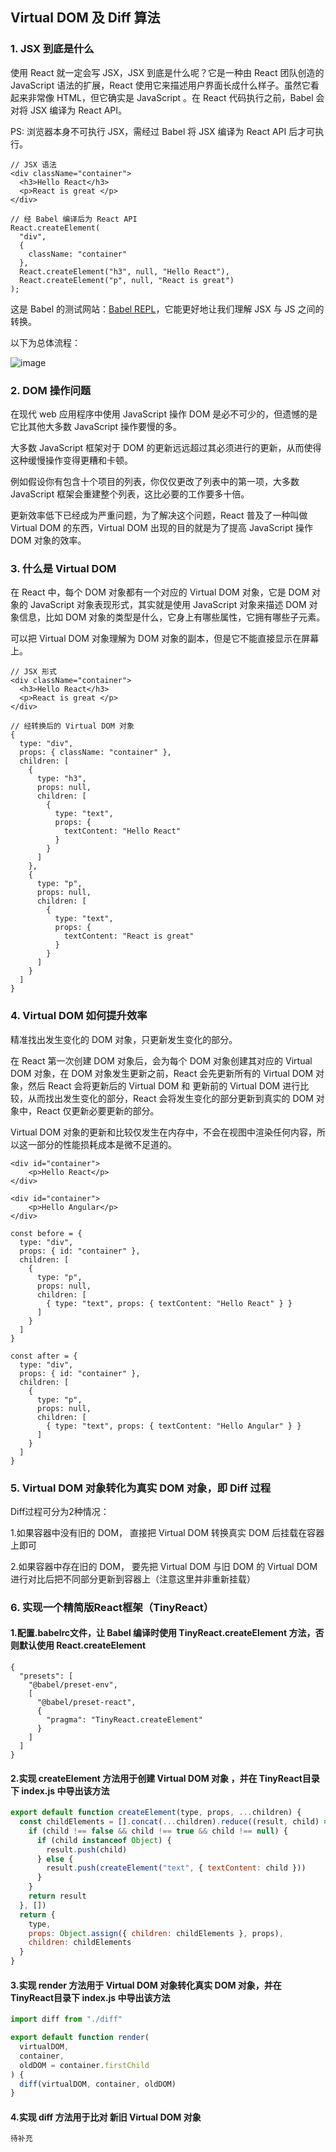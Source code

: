 ##  Virtual DOM 及 Diff 算法

### 1.  JSX 到底是什么
使用 React 就一定会写 JSX，JSX 到底是什么呢？它是一种由 React 团队创造的 JavaScript 语法的扩展，React 使用它来描述用户界面长成什么样子。虽然它看起来非常像 HTML，但它确实是 JavaScript 。在 React 代码执行之前，Babel 会对将 JSX 编译为 React API。

PS: 浏览器本身不可执行 JSX，需经过 Babel 将 JSX 编译为 React API 后才可执行。

```react
// JSX 语法
<div className="container">
  <h3>Hello React</h3>
  <p>React is great </p>
</div>
```

```react
// 经 Babel 编译后为 React API
React.createElement(
  "div",
  {
    className: "container"
  },
  React.createElement("h3", null, "Hello React"),
  React.createElement("p", null, "React is great")
);
```

这是 Babel 的测试网站：[Babel REPL](https://babeljs.io/repl)，它能更好地让我们理解 JSX 与 JS 之间的转换。

以下为总体流程：

![image](https://github.com/user-attachments/assets/66956b55-64c3-4931-b6d7-5406b1864218)


### 2. DOM 操作问题

在现代 web 应用程序中使用 JavaScript 操作 DOM 是必不可少的，但遗憾的是它比其他大多数 JavaScript 操作要慢的多。

大多数 JavaScript 框架对于 DOM 的更新远远超过其必须进行的更新，从而使得这种缓慢操作变得更糟和卡顿。

例如假设你有包含十个项目的列表，你仅仅更改了列表中的第一项，大多数 JavaScript 框架会重建整个列表，这比必要的工作要多十倍。

更新效率低下已经成为严重问题，为了解决这个问题，React 普及了一种叫做 Virtual DOM 的东西，Virtual DOM 出现的目的就是为了提高 JavaScript 操作 DOM 对象的效率。

### 3. 什么是 Virtual DOM

在 React 中，每个 DOM 对象都有一个对应的 Virtual DOM 对象，它是 DOM 对象的 JavaScript 对象表现形式，其实就是使用 JavaScript 对象来描述 DOM 对象信息，比如 DOM 对象的类型是什么，它身上有哪些属性，它拥有哪些子元素。

可以把 Virtual DOM 对象理解为 DOM 对象的副本，但是它不能直接显示在屏幕上。

```react
// JSX 形式
<div className="container">
  <h3>Hello React</h3>
  <p>React is great </p>
</div>
```

```react
// 经转换后的 Virtual DOM 对象
{
  type: "div",
  props: { className: "container" },
  children: [
    {
      type: "h3",
      props: null,
      children: [
        {
          type: "text",
          props: {
            textContent: "Hello React"
          }
        }
      ]
    },
    {
      type: "p",
      props: null,
      children: [
        {
          type: "text",
          props: {
            textContent: "React is great"
          }
        }
      ]
    }
  ]
}
```

### 4. Virtual DOM 如何提升效率

精准找出发生变化的 DOM 对象，只更新发生变化的部分。

在 React 第一次创建 DOM 对象后，会为每个 DOM 对象创建其对应的 Virtual DOM 对象，在 DOM 对象发生更新之前，React 会先更新所有的 Virtual DOM 对象，然后 React 会将更新后的 Virtual DOM 和 更新前的 Virtual DOM 进行比较，从而找出发生变化的部分，React 会将发生变化的部分更新到真实的 DOM 对象中，React 仅更新必要更新的部分。

Virtual DOM 对象的更新和比较仅发生在内存中，不会在视图中渲染任何内容，所以这一部分的性能损耗成本是微不足道的。

```react
<div id="container">
	<p>Hello React</p>
</div>
```

```react
<div id="container">
	<p>Hello Angular</p>
</div>
```

```react
const before = {
  type: "div",
  props: { id: "container" },
  children: [
    {
      type: "p",
      props: null,
      children: [
        { type: "text", props: { textContent: "Hello React" } }
      ]
    }
  ]
}
```

```react
const after = {
  type: "div",
  props: { id: "container" },
  children: [
    {
      type: "p",
      props: null,
      children: [
        { type: "text", props: { textContent: "Hello Angular" } }
      ]
    }
  ]
}
```

### 5. Virtual DOM 对象转化为真实 DOM 对象，即 Diff 过程

Diff过程可分为2种情况：

1.如果容器中没有旧的 DOM， 直接把 Virtual DOM 转换真实 DOM 后挂载在容器上即可 

2.如果容器中存在旧的 DOM， 要先把 Virtual DOM 与旧 DOM 的 Virtual DOM 进行对比后把不同部分更新到容器上（注意这里并非重新挂载） 

### 6. 实现一个精简版React框架（TinyReact）

#### 1.配置.babelrc文件，让 Babel 编译时使用 TinyReact.createElement 方法，否则默认使用 React.createElement
```
{
  "presets": [
    "@babel/preset-env",
    [
      "@babel/preset-react",
      {
        "pragma": "TinyReact.createElement"
      }
    ]
  ]
}
```

#### 2.实现 createElement 方法用于创建 Virtual DOM 对象 ，并在 TinyReact目录下 index.js 中导出该方法
``` JavaScript
export default function createElement(type, props, ...children) {
  const childElements = [].concat(...children).reduce((result, child) => {
    if (child !== false && child !== true && child !== null) {
      if (child instanceof Object) {
        result.push(child)
      } else {
        result.push(createElement("text", { textContent: child }))
      }
    }
    return result
  }, [])
  return {
    type,
    props: Object.assign({ children: childElements }, props),
    children: childElements
  }
}
```

#### 3.实现 render 方法用于 Virtual DOM 对象转化真实 DOM 对象，并在 TinyReact目录下 index.js 中导出该方法
``` JavaScript
import diff from "./diff"

export default function render(
  virtualDOM,
  container,
  oldDOM = container.firstChild
) {
  diff(virtualDOM, container, oldDOM)
}

```

#### 4.实现 diff 方法用于比对 新旧 Virtual DOM 对象

``` JavaScript
待补充
```
